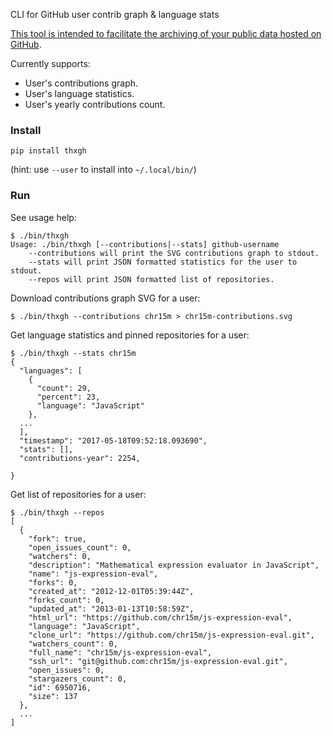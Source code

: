CLI for GitHub user contrib graph & language stats

[This tool is intended to facilitate the archiving of your public data hosted on GitHub](https://help.github.com/articles/github-terms-of-service/#5-scraping).

Currently supports:

 * User's contributions graph.
 * User's language statistics.
 * User's yearly contributions count.

### Install

	pip install thxgh

(hint: use `--user` to install into `~/.local/bin/`)

### Run

See usage help:

	$ ./bin/thxgh 
	Usage: ./bin/thxgh [--contributions|--stats] github-username
		--contributions will print the SVG contributions graph to stdout.
		--stats will print JSON formatted statistics for the user to stdout.
		--repos will print JSON formatted list of repositories.

Download contributions graph SVG for a user:

	$ ./bin/thxgh --contributions chr15m > chr15m-contributions.svg

Get language statistics and pinned repositories for a user:

	$ ./bin/thxgh --stats chr15m
	{
	  "languages": [
	    {
	      "count": 29, 
	      "percent": 23, 
	      "language": "JavaScript"
	    }, 
	  ...
	  ], 
	  "timestamp": "2017-05-18T09:52:18.093690", 
	  "stats": [], 
	  "contributions-year": 2254,

	}

Get list of repositories for a user:

	$ ./bin/thxgh --repos
	[
	  {
	    "fork": true, 
	    "open_issues_count": 0, 
	    "watchers": 0, 
	    "description": "Mathematical expression evaluator in JavaScript", 
	    "name": "js-expression-eval", 
	    "forks": 0, 
	    "created_at": "2012-12-01T05:39:44Z", 
	    "forks_count": 0, 
	    "updated_at": "2013-01-13T10:58:59Z", 
	    "html_url": "https://github.com/chr15m/js-expression-eval", 
	    "language": "JavaScript", 
	    "clone_url": "https://github.com/chr15m/js-expression-eval.git", 
	    "watchers_count": 0, 
	    "full_name": "chr15m/js-expression-eval", 
	    "ssh_url": "git@github.com:chr15m/js-expression-eval.git", 
	    "open_issues": 0, 
	    "stargazers_count": 0, 
	    "id": 6950716, 
	    "size": 137
	  }, 
	  ...
	]

